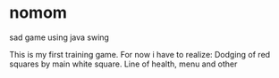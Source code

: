 # nomom
sad game using java swing

This is my first training game. For now i have to realize:
Dodging of red squares by main white square. Line of health, menu and other
